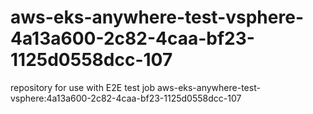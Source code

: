 # aws-eks-anywhere-test-vsphere-4a13a600-2c82-4caa-bf23-1125d0558dcc-107
repository for use with E2E test job aws-eks-anywhere-test-vsphere:4a13a600-2c82-4caa-bf23-1125d0558dcc-107
